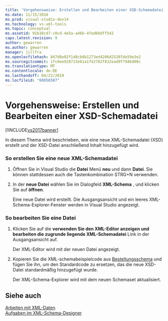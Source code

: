 ```yaml
---
title: 'Vorgehensweise: Erstellen und Bearbeiten einer XSD-Schemadatei | Microsoft-Dokumentation'
ms.date: 11/15/2016
ms.prod: visual-studio-dev14
ms.technology: vs-xml-tools
ms.topic: conceptual
ms.assetid: 91b10cd7-c0cd-4e5a-a46b-4fed60dff542
caps.latest.revision: 9
author: gewarren
ms.author: gewarren
manager: jillfra
ms.openlocfilehash: 847d8e02f1d8cb6b1273ed4206d25207de59e3e2
ms.sourcegitcommit: 1fc6ee928733e61a1f42782f832ead9f7946d00c
ms.translationtype: MT
ms.contentlocale: de-DE
ms.lasthandoff: 04/22/2019
ms.locfileid: "60056587"
---
```

# <a name="how-to-create-and-edit-an-xsd-schema-file"></a>Vorgehensweise: Erstellen und Bearbeiten einer XSD-Schemadatei
[!INCLUDE[vs2017banner](../includes/vs2017banner.md)]

In diesem Thema wird beschrieben, wie eine neue XML-Schemadatei (XSD) erstellt und der XSD-Datei anschließend Inhalt hinzugefügt wird.  
  
### <a name="to-create-a-new-xml-schema-file"></a>So erstellen Sie eine neue XML-Schemadatei  
  
1. Öffnen Sie in Visual Studio die **Datei** Menü **neu** und dann **Datei**. Sie können stattdessen auch die Tastenkombination STRG+N verwenden.  
  
2. In der **neue Datei** wählen Sie im Dialogfeld **XML-Schema** , und klicken Sie auf **öffnen**.  
  
     Eine neue Datei wird erstellt. Die Ausgangsansicht und ein leeres XML-Schema-Explorer-Fenster werden in Visual Studio angezeigt.  
  
### <a name="to-edit-a-file"></a>So bearbeiten Sie eine Datei  
  
1. Klicken Sie auf die **verwenden Sie den XML-Editor anzeigen und bearbeiten die zugrunde liegende XML-Schemadatei** Link in der Ausgangsansicht auf.  
  
     Der XML-Editor wird mit der neuen Datei angezeigt.  
  
2. Kopieren Sie die XML-schemabeispielcode aus [Bestellungsschema](../xml-tools/sample-xsd-file-simple-schema.md) und fügen Sie ihn, um den Standardcode zu ersetzen, das die neue XSD-Datei standardmäßig hinzugefügt wurde.  
  
     Der XML-Schema-Explorer wird mit dem neuen Schemaset aktualisiert.  
  
## <a name="see-also"></a>Siehe auch  
 [Arbeiten mit XML-Daten](../xml-tools/working-with-xml-data.md)   
 [Aufgaben im XML-Schema-Designer](../xml-tools/xml-schema-designer-tasks.md)
